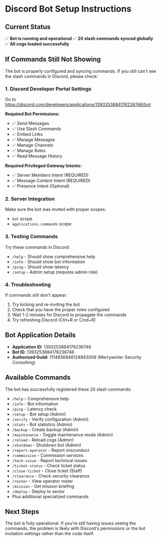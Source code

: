 # Discord Bot Setup Instructions

## Current Status
✅ **Bot is running and operational**
✅ **20 slash commands synced globally**
✅ **All cogs loaded successfully**

## If Commands Still Not Showing

The bot is properly configured and syncing commands. If you still can't see the slash commands in Discord, please check:

### 1. Discord Developer Portal Settings
Go to https://discord.com/developers/applications/1393253884176236746/bot

**Required Bot Permissions:**
- ✅ Send Messages
- ✅ Use Slash Commands  
- ✅ Embed Links
- ✅ Manage Messages
- ✅ Manage Channels
- ✅ Manage Roles
- ✅ Read Message History

**Required Privileged Gateway Intents:**
- ✅ Server Members Intent (REQUIRED)
- ✅ Message Content Intent (REQUIRED)
- ✅ Presence Intent (Optional)

### 2. Server Integration
Make sure the bot was invited with proper scopes:
- `bot` scope
- `applications.commands` scope

### 3. Testing Commands
Try these commands in Discord:
- `/help` - Should show comprehensive help
- `/info` - Should show bot information
- `/ping` - Should show latency
- `/setup` - Admin setup (requires admin role)

### 4. Troubleshooting
If commands still don't appear:
1. Try kicking and re-inviting the bot
2. Check that you have the proper roles configured
3. Wait 1-2 minutes for Discord to propagate the commands
4. Try refreshing Discord (Ctrl+R or Cmd+R)

## Bot Application Details
- **Application ID**: 1393253884176236746
- **Bot ID**: 1393253884176236746
- **Authorized Guild**: 1114936846124843008 (Merrywinter Security Consulting)

## Available Commands
The bot has successfully registered these 20 slash commands:
- `/help` - Comprehensive help
- `/info` - Bot information  
- `/ping` - Latency check
- `/setup` - Bot setup (Admin)
- `/verify` - Verify configuration (Admin)
- `/stats` - Bot statistics (Admin)
- `/backup` - Create backup (Admin)
- `/maintenance` - Toggle maintenance mode (Admin)
- `/reload` - Reload cogs (Admin)
- `/shutdown` - Shutdown bot (Admin)
- `/report-operator` - Report misconduct
- `/commission` - Commission services
- `/tech-issue` - Report technical issues
- `/ticket-status` - Check ticket status
- `/close-ticket` - Close ticket (Staff)
- `/clearance` - Check security clearance
- `/roster` - View operator roster
- `/mission` - Get mission briefing
- `/deploy` - Deploy to sector
- Plus additional specialized commands

## Next Steps
The bot is fully operational. If you're still having issues seeing the commands, the problem is likely with Discord's permissions or the bot invitation settings rather than the code itself.